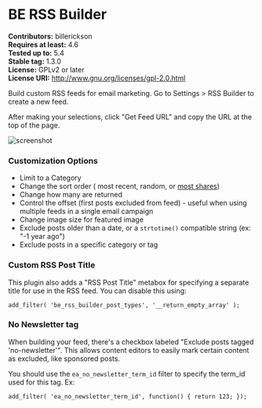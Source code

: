 # BE RSS Builder

**Contributors:** billerickson  
**Requires at least:** 4.6  
**Tested up to:** 5.4  
**Stable tag:** 1.3.0  
**License:** GPLv2 or later  
**License URI:** http://www.gnu.org/licenses/gpl-2.0.html

Build custom RSS feeds for email marketing. Go to Settings > RSS Builder to create a new feed.

After making your selections, click "Get Feed URL" and copy the URL at the top of the page.

![screenshot](https://p198.p4.n0.cdn.getcloudapp.com/items/yAuvpjO2/Image%202020-04-07%20at%2010.34.39%20AM.png?v=edef383fd16d250b02eee65681a09f01)

### Customization Options

- Limit to a Category
- Change the sort order ( most recent, random, or [most shares](https://sharedcountsplugin.com))
- Change how many are returned
- Control the offset (first posts excluded from feed) - useful when using multiple feeds in a single email campaign
- Change image size for featured image
- Exclude posts older than a date, or a `strtotime()` compatible string (ex: "-1 year ago")
- Exclude posts in a specific category or tag

### Custom RSS Post Title

This plugin also adds a "RSS Post Title" metabox for specifying a separate title for use in the RSS feed. You can disable this using:

`add_filter( 'be_rss_builder_post_types', '__return_empty_array' );`

### No Newsletter tag

When building your feed, there's a checkbox labeled "Exclude posts tagged 'no-newsletter'". This allows content editors to easily mark certain content as excluded, like sponsored posts.

You should use the `ea_no_newsletter_term_id` filter to specify the term_id used for this tag. Ex:

`add_filter( 'ea_no_newsletter_term_id', function() { return 123; });`
